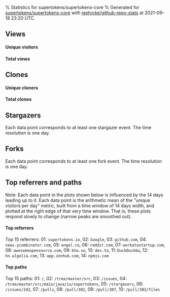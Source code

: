 % Statistics for supertokens/supertokens-core
% Generated for [supertokens/supertokens-core](https://github.com/supertokens/supertokens-core) with [jgehrcke/github-repo-stats](https://github.com/jgehrcke/github-repo-stats) at 2021-09-18 23:20 UTC.


## Views

#### Unique visitors
<div id="chart_views_unique" class="full-width-chart"></div>

#### Total views
<div id="chart_views_total" class="full-width-chart"></div>

<div class="pagebreak-for-print"> </div>


## Clones

#### Unique cloners
<div id="chart_clones_unique" class="full-width-chart"></div>

#### Total clones
<div id="chart_clones_total" class="full-width-chart"></div>



<div class="pagebreak-for-print"> </div>



## Stargazers

Each data point corresponds to at least one stargazer event.
The time resolution is one day.

<div id="chart_stargazers" class="full-width-chart"></div>




## Forks

Each data point corresponds to at least one fork event.
The time resolution is one day.

<div id="chart_forks" class="full-width-chart"></div>




<div class="pagebreak-for-print"> </div>



## Top referrers and paths


Note: Each data point in the plots shown below is influenced by the 14 days
leading up to it. Each data point is the arithmetic mean of the "unique
visitors per day" metric, built from a time window of 14 days width, and
plotted at the right edge of that very time window. That is, these plots
respond slowly to change (narrow peaks are smoothed out).




#### Top referrers


<div id="chart_referrers_top_n_alltime" class="full-width-chart"></div>

Top 15 referrers: 01: `supertokens.io`, 02: `Google`, 03: `github.com`, 04: `news.ycombinator.com`, 05: `angel.co`, 06: `reddit.com`, 07: `workatastartup.com`, 08: `awesomeopensource.com`, 09: `btw.so`, 10: `dev.to`, 11: `DuckDuckGo`, 12: `hn.algolia.com`, 13: `app.zenhub.com`, 14: `npmjs.com`





#### Top paths


<div id="chart_paths_top_n_alltime" class="full-width-chart"></div>

Top 15 paths: 01: `/`, 02: `/tree/master/src`, 03: `/issues`, 04: `/tree/master/src/main/java/io/supertokens`, 05: `/stargazers`, 06: `/issues/242`, 07: `/pulls`, 08: `/pull/302`, 09: `/pull/307`, 10: `/pull/302/files`


<script type="text/javascript">
    vegaEmbed('#chart_views_unique', {"$schema": "https://vega.github.io/schema/vega-lite/v4.8.1.json", "config": {"arc": {"fill": "#1b1e23"}, "area": {"fill": "#1b1e23"}, "axisBottom": {"domainColor": "#a9b4c4", "gridColor": "#a9b4c4", "labelColor": "#1b1e23", "labelFont": "relative-mono-11-pitch-pro, Menlo, monospace", "tickColor": "#a9b4c4", "titleColor": "#1b1e23", "titleFont": "relative-mono-11-pitch-pro, Menlo, monospace"}, "axisLeft": {"domainColor": "#a9b4c4", "gridColor": "#a9b4c4", "labelColor": "#1b1e23", "labelFont": "relative-mono-11-pitch-pro, Menlo, monospace", "tickColor": "#a9b4c4", "titleColor": "#1b1e23", "titleFont": "relative-mono-11-pitch-pro, Menlo, monospace"}, "axisX": {"grid": false}, "axisY": {"grid": false, "labelBound": true}, "background": "#FFFFFF", "group": {"fill": "#FFFFFF"}, "header": {"fontWeight": 400, "labelFont": "relative-mono-11-pitch-pro, Menlo, monospace", "titleFont": "relative-mono-11-pitch-pro, Menlo, monospace"}, "legend": {"labelFont": "relative-mono-11-pitch-pro, Menlo, monospace", "symbolSize": 200, "symbolType": "circle", "titleFont": "relative-mono-11-pitch-pro, Menlo, monospace"}, "line": {"color": "#1b1e23", "stroke": "#1b1e23"}, "path": {"stroke": "#1b1e23"}, "point": {"color": "#1b1e23", "cursor": "pointer", "filled": true, "size": 100}, "range": {"category": ["#85a2f7", "#ea9755", "#7eb36a", "#f07071", "#bc85d9", "#e587b6", "#a9b4c4", "#d4c05e", "#64b9c4"]}, "style": {"bar": {"fill": "#1b1e23"}, "text": {"font": "relative-mono-11-pitch-pro, Menlo, monospace", "fontWeight": 400}}, "symbol": {"shape": "circle"}, "title": {"anchor": "start", "font": "relative-mono-11-pitch-pro, Menlo, monospace", "fontWeight": 400}, "trail": {"color": "#1b1e23", "stroke": "#1b1e23"}, "view": {"stroke": null}}, "data": {"name": "data-06f0c2110037f96bb319d6251ad35337"}, "datasets": {"data-06f0c2110037f96bb319d6251ad35337": [{"time": "2021-09-02T00:00:00+00:00", "views_total": 34, "views_unique": 17}, {"time": "2021-09-03T00:00:00+00:00", "views_total": 72, "views_unique": 25}, {"time": "2021-09-04T00:00:00+00:00", "views_total": 56, "views_unique": 20}, {"time": "2021-09-05T00:00:00+00:00", "views_total": 32, "views_unique": 16}, {"time": "2021-09-06T00:00:00+00:00", "views_total": 83, "views_unique": 30}, {"time": "2021-09-07T00:00:00+00:00", "views_total": 96, "views_unique": 34}, {"time": "2021-09-08T00:00:00+00:00", "views_total": 119, "views_unique": 27}, {"time": "2021-09-09T00:00:00+00:00", "views_total": 98, "views_unique": 21}, {"time": "2021-09-10T00:00:00+00:00", "views_total": 106, "views_unique": 41}, {"time": "2021-09-11T00:00:00+00:00", "views_total": 73, "views_unique": 18}, {"time": "2021-09-12T00:00:00+00:00", "views_total": 45, "views_unique": 15}, {"time": "2021-09-13T00:00:00+00:00", "views_total": 121, "views_unique": 38}, {"time": "2021-09-14T00:00:00+00:00", "views_total": 184, "views_unique": 39}, {"time": "2021-09-15T00:00:00+00:00", "views_total": 160, "views_unique": 43}, {"time": "2021-09-16T00:00:00+00:00", "views_total": 125, "views_unique": 31}, {"time": "2021-09-17T00:00:00+00:00", "views_total": 120, "views_unique": 41}, {"time": "2021-09-18T00:00:00+00:00", "views_total": 24, "views_unique": 13}]}, "encoding": {"x": {"field": "time", "timeUnit": "yearmonthdate", "title": "date", "type": "temporal"}, "y": {"field": "views_unique", "scale": {"domain": [0, 47.300000000000004], "zero": true}, "title": "unique views per day", "type": "quantitative"}}, "height": 200, "mark": {"point": true, "type": "line"}, "padding": 10, "width": "container"}, {"actions": false, "renderer": "svg"}).catch(console.error);
vegaEmbed('#chart_views_total', {"$schema": "https://vega.github.io/schema/vega-lite/v4.8.1.json", "config": {"arc": {"fill": "#1b1e23"}, "area": {"fill": "#1b1e23"}, "axisBottom": {"domainColor": "#a9b4c4", "gridColor": "#a9b4c4", "labelColor": "#1b1e23", "labelFont": "relative-mono-11-pitch-pro, Menlo, monospace", "tickColor": "#a9b4c4", "titleColor": "#1b1e23", "titleFont": "relative-mono-11-pitch-pro, Menlo, monospace"}, "axisLeft": {"domainColor": "#a9b4c4", "gridColor": "#a9b4c4", "labelColor": "#1b1e23", "labelFont": "relative-mono-11-pitch-pro, Menlo, monospace", "tickColor": "#a9b4c4", "titleColor": "#1b1e23", "titleFont": "relative-mono-11-pitch-pro, Menlo, monospace"}, "axisX": {"grid": false}, "axisY": {"grid": false, "labelBound": true}, "background": "#FFFFFF", "group": {"fill": "#FFFFFF"}, "header": {"fontWeight": 400, "labelFont": "relative-mono-11-pitch-pro, Menlo, monospace", "titleFont": "relative-mono-11-pitch-pro, Menlo, monospace"}, "legend": {"labelFont": "relative-mono-11-pitch-pro, Menlo, monospace", "symbolSize": 200, "symbolType": "circle", "titleFont": "relative-mono-11-pitch-pro, Menlo, monospace"}, "line": {"color": "#1b1e23", "stroke": "#1b1e23"}, "path": {"stroke": "#1b1e23"}, "point": {"color": "#1b1e23", "cursor": "pointer", "filled": true, "size": 100}, "range": {"category": ["#85a2f7", "#ea9755", "#7eb36a", "#f07071", "#bc85d9", "#e587b6", "#a9b4c4", "#d4c05e", "#64b9c4"]}, "style": {"bar": {"fill": "#1b1e23"}, "text": {"font": "relative-mono-11-pitch-pro, Menlo, monospace", "fontWeight": 400}}, "symbol": {"shape": "circle"}, "title": {"anchor": "start", "font": "relative-mono-11-pitch-pro, Menlo, monospace", "fontWeight": 400}, "trail": {"color": "#1b1e23", "stroke": "#1b1e23"}, "view": {"stroke": null}}, "data": {"name": "data-06f0c2110037f96bb319d6251ad35337"}, "datasets": {"data-06f0c2110037f96bb319d6251ad35337": [{"time": "2021-09-02T00:00:00+00:00", "views_total": 34, "views_unique": 17}, {"time": "2021-09-03T00:00:00+00:00", "views_total": 72, "views_unique": 25}, {"time": "2021-09-04T00:00:00+00:00", "views_total": 56, "views_unique": 20}, {"time": "2021-09-05T00:00:00+00:00", "views_total": 32, "views_unique": 16}, {"time": "2021-09-06T00:00:00+00:00", "views_total": 83, "views_unique": 30}, {"time": "2021-09-07T00:00:00+00:00", "views_total": 96, "views_unique": 34}, {"time": "2021-09-08T00:00:00+00:00", "views_total": 119, "views_unique": 27}, {"time": "2021-09-09T00:00:00+00:00", "views_total": 98, "views_unique": 21}, {"time": "2021-09-10T00:00:00+00:00", "views_total": 106, "views_unique": 41}, {"time": "2021-09-11T00:00:00+00:00", "views_total": 73, "views_unique": 18}, {"time": "2021-09-12T00:00:00+00:00", "views_total": 45, "views_unique": 15}, {"time": "2021-09-13T00:00:00+00:00", "views_total": 121, "views_unique": 38}, {"time": "2021-09-14T00:00:00+00:00", "views_total": 184, "views_unique": 39}, {"time": "2021-09-15T00:00:00+00:00", "views_total": 160, "views_unique": 43}, {"time": "2021-09-16T00:00:00+00:00", "views_total": 125, "views_unique": 31}, {"time": "2021-09-17T00:00:00+00:00", "views_total": 120, "views_unique": 41}, {"time": "2021-09-18T00:00:00+00:00", "views_total": 24, "views_unique": 13}]}, "encoding": {"x": {"field": "time", "timeUnit": "yearmonthdate", "title": "date", "type": "temporal"}, "y": {"field": "views_total", "scale": {"domain": [0, 202.4], "zero": true}, "title": "total views per day", "type": "quantitative"}}, "height": 200, "mark": {"point": true, "type": "line"}, "padding": 10, "width": "container"}, {"actions": false, "renderer": "svg"}).catch(console.error);
vegaEmbed('#chart_clones_unique', {"$schema": "https://vega.github.io/schema/vega-lite/v4.8.1.json", "config": {"arc": {"fill": "#1b1e23"}, "area": {"fill": "#1b1e23"}, "axisBottom": {"domainColor": "#a9b4c4", "gridColor": "#a9b4c4", "labelColor": "#1b1e23", "labelFont": "relative-mono-11-pitch-pro, Menlo, monospace", "tickColor": "#a9b4c4", "titleColor": "#1b1e23", "titleFont": "relative-mono-11-pitch-pro, Menlo, monospace"}, "axisLeft": {"domainColor": "#a9b4c4", "gridColor": "#a9b4c4", "labelColor": "#1b1e23", "labelFont": "relative-mono-11-pitch-pro, Menlo, monospace", "tickColor": "#a9b4c4", "titleColor": "#1b1e23", "titleFont": "relative-mono-11-pitch-pro, Menlo, monospace"}, "axisX": {"grid": false}, "axisY": {"grid": false, "labelBound": true}, "background": "#FFFFFF", "group": {"fill": "#FFFFFF"}, "header": {"fontWeight": 400, "labelFont": "relative-mono-11-pitch-pro, Menlo, monospace", "titleFont": "relative-mono-11-pitch-pro, Menlo, monospace"}, "legend": {"labelFont": "relative-mono-11-pitch-pro, Menlo, monospace", "symbolSize": 200, "symbolType": "circle", "titleFont": "relative-mono-11-pitch-pro, Menlo, monospace"}, "line": {"color": "#1b1e23", "stroke": "#1b1e23"}, "path": {"stroke": "#1b1e23"}, "point": {"color": "#1b1e23", "cursor": "pointer", "filled": true, "size": 100}, "range": {"category": ["#85a2f7", "#ea9755", "#7eb36a", "#f07071", "#bc85d9", "#e587b6", "#a9b4c4", "#d4c05e", "#64b9c4"]}, "style": {"bar": {"fill": "#1b1e23"}, "text": {"font": "relative-mono-11-pitch-pro, Menlo, monospace", "fontWeight": 400}}, "symbol": {"shape": "circle"}, "title": {"anchor": "start", "font": "relative-mono-11-pitch-pro, Menlo, monospace", "fontWeight": 400}, "trail": {"color": "#1b1e23", "stroke": "#1b1e23"}, "view": {"stroke": null}}, "data": {"name": "data-4791addace11703ab4546d80462aed79"}, "datasets": {"data-4791addace11703ab4546d80462aed79": [{"clones_total": 0, "clones_unique": 0, "time": "2021-09-02T00:00:00+00:00"}, {"clones_total": 2, "clones_unique": 2, "time": "2021-09-03T00:00:00+00:00"}, {"clones_total": 2, "clones_unique": 2, "time": "2021-09-04T00:00:00+00:00"}, {"clones_total": 1, "clones_unique": 1, "time": "2021-09-05T00:00:00+00:00"}, {"clones_total": 5, "clones_unique": 5, "time": "2021-09-06T00:00:00+00:00"}, {"clones_total": 8, "clones_unique": 3, "time": "2021-09-07T00:00:00+00:00"}, {"clones_total": 18, "clones_unique": 5, "time": "2021-09-08T00:00:00+00:00"}, {"clones_total": 5, "clones_unique": 4, "time": "2021-09-09T00:00:00+00:00"}, {"clones_total": 10, "clones_unique": 8, "time": "2021-09-10T00:00:00+00:00"}, {"clones_total": 18, "clones_unique": 7, "time": "2021-09-11T00:00:00+00:00"}, {"clones_total": 4, "clones_unique": 4, "time": "2021-09-12T00:00:00+00:00"}, {"clones_total": 9, "clones_unique": 4, "time": "2021-09-13T00:00:00+00:00"}, {"clones_total": 7, "clones_unique": 5, "time": "2021-09-14T00:00:00+00:00"}, {"clones_total": 7, "clones_unique": 3, "time": "2021-09-15T00:00:00+00:00"}, {"clones_total": 15, "clones_unique": 6, "time": "2021-09-16T00:00:00+00:00"}, {"clones_total": 19, "clones_unique": 3, "time": "2021-09-17T00:00:00+00:00"}, {"clones_total": 0, "clones_unique": 0, "time": "2021-09-18T00:00:00+00:00"}]}, "encoding": {"x": {"field": "time", "timeUnit": "yearmonthdate", "title": "date", "type": "temporal"}, "y": {"field": "clones_unique", "scale": {"domain": [0, 8.8], "zero": true}, "title": "unique clones per day", "type": "quantitative"}}, "height": 200, "mark": {"point": true, "type": "line"}, "padding": 10, "width": "container"}, {"actions": false, "renderer": "svg"}).catch(console.error);
vegaEmbed('#chart_clones_total', {"$schema": "https://vega.github.io/schema/vega-lite/v4.8.1.json", "config": {"arc": {"fill": "#1b1e23"}, "area": {"fill": "#1b1e23"}, "axisBottom": {"domainColor": "#a9b4c4", "gridColor": "#a9b4c4", "labelColor": "#1b1e23", "labelFont": "relative-mono-11-pitch-pro, Menlo, monospace", "tickColor": "#a9b4c4", "titleColor": "#1b1e23", "titleFont": "relative-mono-11-pitch-pro, Menlo, monospace"}, "axisLeft": {"domainColor": "#a9b4c4", "gridColor": "#a9b4c4", "labelColor": "#1b1e23", "labelFont": "relative-mono-11-pitch-pro, Menlo, monospace", "tickColor": "#a9b4c4", "titleColor": "#1b1e23", "titleFont": "relative-mono-11-pitch-pro, Menlo, monospace"}, "axisX": {"grid": false}, "axisY": {"grid": false, "labelBound": true}, "background": "#FFFFFF", "group": {"fill": "#FFFFFF"}, "header": {"fontWeight": 400, "labelFont": "relative-mono-11-pitch-pro, Menlo, monospace", "titleFont": "relative-mono-11-pitch-pro, Menlo, monospace"}, "legend": {"labelFont": "relative-mono-11-pitch-pro, Menlo, monospace", "symbolSize": 200, "symbolType": "circle", "titleFont": "relative-mono-11-pitch-pro, Menlo, monospace"}, "line": {"color": "#1b1e23", "stroke": "#1b1e23"}, "path": {"stroke": "#1b1e23"}, "point": {"color": "#1b1e23", "cursor": "pointer", "filled": true, "size": 100}, "range": {"category": ["#85a2f7", "#ea9755", "#7eb36a", "#f07071", "#bc85d9", "#e587b6", "#a9b4c4", "#d4c05e", "#64b9c4"]}, "style": {"bar": {"fill": "#1b1e23"}, "text": {"font": "relative-mono-11-pitch-pro, Menlo, monospace", "fontWeight": 400}}, "symbol": {"shape": "circle"}, "title": {"anchor": "start", "font": "relative-mono-11-pitch-pro, Menlo, monospace", "fontWeight": 400}, "trail": {"color": "#1b1e23", "stroke": "#1b1e23"}, "view": {"stroke": null}}, "data": {"name": "data-4791addace11703ab4546d80462aed79"}, "datasets": {"data-4791addace11703ab4546d80462aed79": [{"clones_total": 0, "clones_unique": 0, "time": "2021-09-02T00:00:00+00:00"}, {"clones_total": 2, "clones_unique": 2, "time": "2021-09-03T00:00:00+00:00"}, {"clones_total": 2, "clones_unique": 2, "time": "2021-09-04T00:00:00+00:00"}, {"clones_total": 1, "clones_unique": 1, "time": "2021-09-05T00:00:00+00:00"}, {"clones_total": 5, "clones_unique": 5, "time": "2021-09-06T00:00:00+00:00"}, {"clones_total": 8, "clones_unique": 3, "time": "2021-09-07T00:00:00+00:00"}, {"clones_total": 18, "clones_unique": 5, "time": "2021-09-08T00:00:00+00:00"}, {"clones_total": 5, "clones_unique": 4, "time": "2021-09-09T00:00:00+00:00"}, {"clones_total": 10, "clones_unique": 8, "time": "2021-09-10T00:00:00+00:00"}, {"clones_total": 18, "clones_unique": 7, "time": "2021-09-11T00:00:00+00:00"}, {"clones_total": 4, "clones_unique": 4, "time": "2021-09-12T00:00:00+00:00"}, {"clones_total": 9, "clones_unique": 4, "time": "2021-09-13T00:00:00+00:00"}, {"clones_total": 7, "clones_unique": 5, "time": "2021-09-14T00:00:00+00:00"}, {"clones_total": 7, "clones_unique": 3, "time": "2021-09-15T00:00:00+00:00"}, {"clones_total": 15, "clones_unique": 6, "time": "2021-09-16T00:00:00+00:00"}, {"clones_total": 19, "clones_unique": 3, "time": "2021-09-17T00:00:00+00:00"}, {"clones_total": 0, "clones_unique": 0, "time": "2021-09-18T00:00:00+00:00"}]}, "encoding": {"x": {"field": "time", "timeUnit": "yearmonthdate", "title": "date", "type": "temporal"}, "y": {"field": "clones_total", "scale": {"domain": [0, 20.900000000000002], "zero": true}, "title": "total clones per day", "type": "quantitative"}}, "height": 200, "mark": {"point": true, "type": "line"}, "padding": 10, "width": "container"}, {"actions": false, "renderer": "svg"}).catch(console.error);
vegaEmbed('#chart_stargazers', {"$schema": "https://vega.github.io/schema/vega-lite/v4.8.1.json", "config": {"arc": {"fill": "#1b1e23"}, "area": {"fill": "#1b1e23"}, "axisBottom": {"domainColor": "#a9b4c4", "gridColor": "#a9b4c4", "labelColor": "#1b1e23", "labelFont": "relative-mono-11-pitch-pro, Menlo, monospace", "tickColor": "#a9b4c4", "titleColor": "#1b1e23", "titleFont": "relative-mono-11-pitch-pro, Menlo, monospace"}, "axisLeft": {"domainColor": "#a9b4c4", "gridColor": "#a9b4c4", "labelColor": "#1b1e23", "labelFont": "relative-mono-11-pitch-pro, Menlo, monospace", "tickColor": "#a9b4c4", "titleColor": "#1b1e23", "titleFont": "relative-mono-11-pitch-pro, Menlo, monospace"}, "axisX": {"grid": false}, "axisY": {"grid": false}, "background": "#FFFFFF", "group": {"fill": "#FFFFFF"}, "header": {"fontWeight": 400, "labelFont": "relative-mono-11-pitch-pro, Menlo, monospace", "titleFont": "relative-mono-11-pitch-pro, Menlo, monospace"}, "legend": {"labelFont": "relative-mono-11-pitch-pro, Menlo, monospace", "symbolSize": 200, "symbolType": "circle", "titleFont": "relative-mono-11-pitch-pro, Menlo, monospace"}, "line": {"color": "#1b1e23", "stroke": "#1b1e23"}, "path": {"stroke": "#1b1e23"}, "point": {"color": "#1b1e23", "cursor": "pointer", "filled": true, "size": 100}, "range": {"category": ["#85a2f7", "#ea9755", "#7eb36a", "#f07071", "#bc85d9", "#e587b6", "#a9b4c4", "#d4c05e", "#64b9c4"]}, "style": {"bar": {"fill": "#1b1e23"}, "text": {"font": "relative-mono-11-pitch-pro, Menlo, monospace", "fontWeight": 400}}, "symbol": {"shape": "circle"}, "title": {"anchor": "start", "font": "relative-mono-11-pitch-pro, Menlo, monospace", "fontWeight": 400}, "trail": {"color": "#1b1e23", "stroke": "#1b1e23"}, "view": {"stroke": null}}, "data": {"name": "data-3b141ae238be7d0fd67c9dba0c5ac725"}, "datasets": {"data-3b141ae238be7d0fd67c9dba0c5ac725": [{"stars_cumulative": 1.0, "time": "2020-01-30T00:00:00+00:00"}, {"stars_cumulative": 2.0, "time": "2020-02-28T19:00:00+00:00"}, {"stars_cumulative": 9.0, "time": "2020-03-05T18:00:00+00:00"}, {"stars_cumulative": 11.0, "time": "2020-03-11T17:00:00+00:00"}, {"stars_cumulative": 18.0, "time": "2020-03-23T15:00:00+00:00"}, {"stars_cumulative": 19.0, "time": "2020-03-29T14:00:00+00:00"}, {"stars_cumulative": 25.0, "time": "2020-04-04T13:00:00+00:00"}, {"stars_cumulative": 26.0, "time": "2020-04-10T12:00:00+00:00"}, {"stars_cumulative": 28.0, "time": "2020-04-16T11:00:00+00:00"}, {"stars_cumulative": 30.0, "time": "2020-04-22T10:00:00+00:00"}, {"stars_cumulative": 31.0, "time": "2020-04-28T09:00:00+00:00"}, {"stars_cumulative": 34.0, "time": "2020-05-04T08:00:00+00:00"}, {"stars_cumulative": 36.0, "time": "2020-05-10T07:00:00+00:00"}, {"stars_cumulative": 40.0, "time": "2020-05-16T06:00:00+00:00"}, {"stars_cumulative": 41.0, "time": "2020-05-28T04:00:00+00:00"}, {"stars_cumulative": 42.0, "time": "2020-06-03T03:00:00+00:00"}, {"stars_cumulative": 43.0, "time": "2020-06-09T02:00:00+00:00"}, {"stars_cumulative": 44.0, "time": "2020-06-21T00:00:00+00:00"}, {"stars_cumulative": 47.0, "time": "2020-06-26T23:00:00+00:00"}, {"stars_cumulative": 49.0, "time": "2020-07-02T22:00:00+00:00"}, {"stars_cumulative": 51.0, "time": "2020-07-14T20:00:00+00:00"}, {"stars_cumulative": 56.0, "time": "2020-07-26T18:00:00+00:00"}, {"stars_cumulative": 58.0, "time": "2020-08-01T17:00:00+00:00"}, {"stars_cumulative": 63.0, "time": "2020-08-25T13:00:00+00:00"}, {"stars_cumulative": 68.0, "time": "2020-08-31T12:00:00+00:00"}, {"stars_cumulative": 77.0, "time": "2020-09-06T11:00:00+00:00"}, {"stars_cumulative": 85.0, "time": "2020-09-12T10:00:00+00:00"}, {"stars_cumulative": 101.0, "time": "2020-09-18T09:00:00+00:00"}, {"stars_cumulative": 112.0, "time": "2020-09-24T08:00:00+00:00"}, {"stars_cumulative": 119.0, "time": "2020-09-30T07:00:00+00:00"}, {"stars_cumulative": 130.0, "time": "2020-10-06T06:00:00+00:00"}, {"stars_cumulative": 132.0, "time": "2020-10-12T05:00:00+00:00"}, {"stars_cumulative": 138.0, "time": "2020-10-18T04:00:00+00:00"}, {"stars_cumulative": 145.0, "time": "2020-10-24T03:00:00+00:00"}, {"stars_cumulative": 153.0, "time": "2020-10-30T02:00:00+00:00"}, {"stars_cumulative": 157.0, "time": "2020-11-05T01:00:00+00:00"}, {"stars_cumulative": 159.0, "time": "2020-11-11T00:00:00+00:00"}, {"stars_cumulative": 161.0, "time": "2020-11-16T23:00:00+00:00"}, {"stars_cumulative": 164.0, "time": "2020-11-22T22:00:00+00:00"}, {"stars_cumulative": 233.0, "time": "2020-11-28T21:00:00+00:00"}, {"stars_cumulative": 245.0, "time": "2020-12-04T20:00:00+00:00"}, {"stars_cumulative": 281.0, "time": "2020-12-10T19:00:00+00:00"}, {"stars_cumulative": 1564.0, "time": "2020-12-16T18:00:00+00:00"}, {"stars_cumulative": 1692.0, "time": "2020-12-22T17:00:00+00:00"}, {"stars_cumulative": 1720.0, "time": "2020-12-28T16:00:00+00:00"}, {"stars_cumulative": 1748.0, "time": "2021-01-03T15:00:00+00:00"}, {"stars_cumulative": 1768.0, "time": "2021-01-09T14:00:00+00:00"}, {"stars_cumulative": 1795.0, "time": "2021-01-15T13:00:00+00:00"}, {"stars_cumulative": 1808.0, "time": "2021-01-21T12:00:00+00:00"}, {"stars_cumulative": 1826.0, "time": "2021-01-27T11:00:00+00:00"}, {"stars_cumulative": 1839.0, "time": "2021-02-02T10:00:00+00:00"}, {"stars_cumulative": 1859.0, "time": "2021-02-08T09:00:00+00:00"}, {"stars_cumulative": 1875.0, "time": "2021-02-14T08:00:00+00:00"}, {"stars_cumulative": 1893.0, "time": "2021-02-20T07:00:00+00:00"}, {"stars_cumulative": 1905.0, "time": "2021-02-26T06:00:00+00:00"}, {"stars_cumulative": 1981.0, "time": "2021-03-04T05:00:00+00:00"}, {"stars_cumulative": 1996.0, "time": "2021-03-10T04:00:00+00:00"}, {"stars_cumulative": 2008.0, "time": "2021-03-16T03:00:00+00:00"}, {"stars_cumulative": 2024.0, "time": "2021-03-22T02:00:00+00:00"}, {"stars_cumulative": 2037.0, "time": "2021-03-28T01:00:00+00:00"}, {"stars_cumulative": 2052.0, "time": "2021-04-03T00:00:00+00:00"}, {"stars_cumulative": 2073.0, "time": "2021-04-08T23:00:00+00:00"}, {"stars_cumulative": 2098.0, "time": "2021-04-14T22:00:00+00:00"}, {"stars_cumulative": 2136.0, "time": "2021-04-20T21:00:00+00:00"}, {"stars_cumulative": 2167.0, "time": "2021-04-26T20:00:00+00:00"}, {"stars_cumulative": 2190.0, "time": "2021-05-02T19:00:00+00:00"}, {"stars_cumulative": 2204.0, "time": "2021-05-08T18:00:00+00:00"}, {"stars_cumulative": 2220.0, "time": "2021-05-14T17:00:00+00:00"}, {"stars_cumulative": 2266.0, "time": "2021-05-20T16:00:00+00:00"}, {"stars_cumulative": 2290.0, "time": "2021-05-26T15:00:00+00:00"}, {"stars_cumulative": 2303.0, "time": "2021-06-01T14:00:00+00:00"}, {"stars_cumulative": 2317.0, "time": "2021-06-07T13:00:00+00:00"}, {"stars_cumulative": 2339.0, "time": "2021-06-13T12:00:00+00:00"}, {"stars_cumulative": 2354.0, "time": "2021-06-19T11:00:00+00:00"}, {"stars_cumulative": 2365.0, "time": "2021-06-25T10:00:00+00:00"}, {"stars_cumulative": 2375.0, "time": "2021-07-01T09:00:00+00:00"}, {"stars_cumulative": 2387.0, "time": "2021-07-07T08:00:00+00:00"}, {"stars_cumulative": 2442.0, "time": "2021-07-13T07:00:00+00:00"}, {"stars_cumulative": 2502.0, "time": "2021-07-19T06:00:00+00:00"}, {"stars_cumulative": 2518.0, "time": "2021-07-25T05:00:00+00:00"}, {"stars_cumulative": 2543.0, "time": "2021-07-31T04:00:00+00:00"}, {"stars_cumulative": 2570.0, "time": "2021-08-06T03:00:00+00:00"}, {"stars_cumulative": 2587.0, "time": "2021-08-12T02:00:00+00:00"}, {"stars_cumulative": 2605.0, "time": "2021-08-18T01:00:00+00:00"}, {"stars_cumulative": 2619.0, "time": "2021-08-24T00:00:00+00:00"}, {"stars_cumulative": 2630.0, "time": "2021-08-29T23:00:00+00:00"}, {"stars_cumulative": 2636.0, "time": "2021-09-04T22:00:00+00:00"}, {"stars_cumulative": 2654.0, "time": "2021-09-10T21:00:00+00:00"}, {"stars_cumulative": 2659.0, "time": "2021-09-16T20:00:00+00:00"}]}, "encoding": {"x": {"field": "time", "scale": {"domain": ["2020-01-30", "2021-09-16"]}, "timeUnit": "yearmonthdate", "title": "date", "type": "temporal"}, "y": {"field": "stars_cumulative", "scale": {"domain": [0, 2924.9], "zero": true}, "title": "stargazer count (cumulative)", "type": "quantitative"}}, "height": 300, "mark": {"point": true, "type": "line"}, "padding": 10, "width": "container"}, {"actions": false, "renderer": "svg"}).catch(console.error);
vegaEmbed('#chart_forks', {"$schema": "https://vega.github.io/schema/vega-lite/v4.8.1.json", "config": {"arc": {"fill": "#1b1e23"}, "area": {"fill": "#1b1e23"}, "axisBottom": {"domainColor": "#a9b4c4", "gridColor": "#a9b4c4", "labelColor": "#1b1e23", "labelFont": "relative-mono-11-pitch-pro, Menlo, monospace", "tickColor": "#a9b4c4", "titleColor": "#1b1e23", "titleFont": "relative-mono-11-pitch-pro, Menlo, monospace"}, "axisLeft": {"domainColor": "#a9b4c4", "gridColor": "#a9b4c4", "labelColor": "#1b1e23", "labelFont": "relative-mono-11-pitch-pro, Menlo, monospace", "tickColor": "#a9b4c4", "titleColor": "#1b1e23", "titleFont": "relative-mono-11-pitch-pro, Menlo, monospace"}, "axisX": {"grid": false}, "axisY": {"grid": false}, "background": "#FFFFFF", "group": {"fill": "#FFFFFF"}, "header": {"fontWeight": 400, "labelFont": "relative-mono-11-pitch-pro, Menlo, monospace", "titleFont": "relative-mono-11-pitch-pro, Menlo, monospace"}, "legend": {"labelFont": "relative-mono-11-pitch-pro, Menlo, monospace", "symbolSize": 200, "symbolType": "circle", "titleFont": "relative-mono-11-pitch-pro, Menlo, monospace"}, "line": {"color": "#1b1e23", "stroke": "#1b1e23"}, "path": {"stroke": "#1b1e23"}, "point": {"color": "#1b1e23", "cursor": "pointer", "filled": true, "size": 100}, "range": {"category": ["#85a2f7", "#ea9755", "#7eb36a", "#f07071", "#bc85d9", "#e587b6", "#a9b4c4", "#d4c05e", "#64b9c4"]}, "style": {"bar": {"fill": "#1b1e23"}, "text": {"font": "relative-mono-11-pitch-pro, Menlo, monospace", "fontWeight": 400}}, "symbol": {"shape": "circle"}, "title": {"anchor": "start", "font": "relative-mono-11-pitch-pro, Menlo, monospace", "fontWeight": 400}, "trail": {"color": "#1b1e23", "stroke": "#1b1e23"}, "view": {"stroke": null}}, "data": {"name": "data-458b9590151ba58329f0ec17205adc63"}, "datasets": {"data-458b9590151ba58329f0ec17205adc63": [{"forks_cumulative": 1.0, "time": "2020-08-04T00:00:00+00:00"}, {"forks_cumulative": 2.0, "time": "2020-08-24T05:00:00+00:00"}, {"forks_cumulative": 4.0, "time": "2020-08-28T06:00:00+00:00"}, {"forks_cumulative": 5.0, "time": "2020-09-09T09:00:00+00:00"}, {"forks_cumulative": 6.0, "time": "2020-09-21T12:00:00+00:00"}, {"forks_cumulative": 7.0, "time": "2020-09-25T13:00:00+00:00"}, {"forks_cumulative": 9.0, "time": "2020-09-29T14:00:00+00:00"}, {"forks_cumulative": 10.0, "time": "2020-10-03T15:00:00+00:00"}, {"forks_cumulative": 11.0, "time": "2020-10-07T16:00:00+00:00"}, {"forks_cumulative": 12.0, "time": "2020-11-29T05:00:00+00:00"}, {"forks_cumulative": 24.0, "time": "2020-12-15T09:00:00+00:00"}, {"forks_cumulative": 37.0, "time": "2020-12-19T10:00:00+00:00"}, {"forks_cumulative": 44.0, "time": "2020-12-23T11:00:00+00:00"}, {"forks_cumulative": 45.0, "time": "2020-12-27T12:00:00+00:00"}, {"forks_cumulative": 50.0, "time": "2021-01-04T14:00:00+00:00"}, {"forks_cumulative": 51.0, "time": "2021-02-05T22:00:00+00:00"}, {"forks_cumulative": 52.0, "time": "2021-02-18T01:00:00+00:00"}, {"forks_cumulative": 53.0, "time": "2021-02-22T02:00:00+00:00"}, {"forks_cumulative": 54.0, "time": "2021-02-26T03:00:00+00:00"}, {"forks_cumulative": 56.0, "time": "2021-03-02T04:00:00+00:00"}, {"forks_cumulative": 57.0, "time": "2021-03-22T09:00:00+00:00"}, {"forks_cumulative": 58.0, "time": "2021-04-11T14:00:00+00:00"}, {"forks_cumulative": 59.0, "time": "2021-04-15T15:00:00+00:00"}, {"forks_cumulative": 61.0, "time": "2021-04-19T16:00:00+00:00"}, {"forks_cumulative": 65.0, "time": "2021-04-23T17:00:00+00:00"}, {"forks_cumulative": 66.0, "time": "2021-04-27T18:00:00+00:00"}, {"forks_cumulative": 68.0, "time": "2021-05-01T19:00:00+00:00"}, {"forks_cumulative": 69.0, "time": "2021-05-05T20:00:00+00:00"}, {"forks_cumulative": 70.0, "time": "2021-05-09T21:00:00+00:00"}, {"forks_cumulative": 71.0, "time": "2021-05-26T01:00:00+00:00"}, {"forks_cumulative": 72.0, "time": "2021-06-03T03:00:00+00:00"}, {"forks_cumulative": 73.0, "time": "2021-06-07T04:00:00+00:00"}, {"forks_cumulative": 74.0, "time": "2021-06-11T05:00:00+00:00"}, {"forks_cumulative": 75.0, "time": "2021-06-15T06:00:00+00:00"}, {"forks_cumulative": 76.0, "time": "2021-06-27T09:00:00+00:00"}, {"forks_cumulative": 77.0, "time": "2021-07-09T12:00:00+00:00"}, {"forks_cumulative": 78.0, "time": "2021-07-13T13:00:00+00:00"}, {"forks_cumulative": 79.0, "time": "2021-07-17T14:00:00+00:00"}, {"forks_cumulative": 80.0, "time": "2021-07-21T15:00:00+00:00"}, {"forks_cumulative": 82.0, "time": "2021-08-02T18:00:00+00:00"}, {"forks_cumulative": 83.0, "time": "2021-08-06T19:00:00+00:00"}, {"forks_cumulative": 86.0, "time": "2021-08-10T20:00:00+00:00"}, {"forks_cumulative": 87.0, "time": "2021-08-18T22:00:00+00:00"}, {"forks_cumulative": 88.0, "time": "2021-08-22T23:00:00+00:00"}, {"forks_cumulative": 89.0, "time": "2021-09-04T02:00:00+00:00"}, {"forks_cumulative": 90.0, "time": "2021-09-12T04:00:00+00:00"}, {"forks_cumulative": 91.0, "time": "2021-09-16T05:00:00+00:00"}]}, "encoding": {"x": {"field": "time", "scale": {"domain": ["2020-01-30", "2021-09-16"]}, "timeUnit": "yearmonthdate", "title": "date", "type": "temporal"}, "y": {"field": "forks_cumulative", "scale": {"domain": [0, 100.10000000000001], "zero": true}, "title": "fork count (cumulative)", "type": "quantitative"}}, "height": 300, "mark": {"point": true, "type": "line"}, "padding": 10, "width": "container"}, {"actions": false, "renderer": "svg"}).catch(console.error);
vegaEmbed('#chart_referrers_top_n_alltime', {"$schema": "https://vega.github.io/schema/vega-lite/v4.8.1.json", "config": {"arc": {"fill": "#1b1e23"}, "area": {"fill": "#1b1e23"}, "axisBottom": {"domainColor": "#a9b4c4", "gridColor": "#a9b4c4", "labelColor": "#1b1e23", "labelFont": "relative-mono-11-pitch-pro, Menlo, monospace", "tickColor": "#a9b4c4", "titleColor": "#1b1e23", "titleFont": "relative-mono-11-pitch-pro, Menlo, monospace"}, "axisLeft": {"domainColor": "#a9b4c4", "gridColor": "#a9b4c4", "labelColor": "#1b1e23", "labelFont": "relative-mono-11-pitch-pro, Menlo, monospace", "tickColor": "#a9b4c4", "titleColor": "#1b1e23", "titleFont": "relative-mono-11-pitch-pro, Menlo, monospace"}, "axisX": {"grid": false}, "axisY": {"grid": false}, "background": "#FFFFFF", "group": {"fill": "#FFFFFF"}, "header": {"fontWeight": 400, "labelFont": "relative-mono-11-pitch-pro, Menlo, monospace", "titleFont": "relative-mono-11-pitch-pro, Menlo, monospace"}, "legend": {"labelFont": "relative-mono-11-pitch-pro, Menlo, monospace", "symbolSize": 200, "symbolType": "circle", "titleFont": "relative-mono-11-pitch-pro, Menlo, monospace"}, "line": {"color": "#1b1e23", "stroke": "#1b1e23"}, "path": {"stroke": "#1b1e23"}, "point": {"color": "#1b1e23", "cursor": "pointer", "filled": true, "size": 50}, "range": {"category": ["#85a2f7", "#ea9755", "#7eb36a", "#f07071", "#bc85d9", "#e587b6", "#a9b4c4", "#d4c05e", "#64b9c4"]}, "style": {"bar": {"fill": "#1b1e23"}, "text": {"font": "relative-mono-11-pitch-pro, Menlo, monospace", "fontWeight": 400}}, "symbol": {"shape": "circle"}, "title": {"anchor": "start", "font": "relative-mono-11-pitch-pro, Menlo, monospace", "fontWeight": 400}, "trail": {"color": "#1b1e23", "stroke": "#1b1e23"}, "view": {"stroke": null}}, "data": {"name": "data-2910a3b0b36451b778dfef315596997c"}, "datasets": {"data-2910a3b0b36451b778dfef315596997c": [{"referrer": "supertokens.io", "time": "2021-09-16T00:00:00+00:00", "views_unique": 100.0, "views_unique_norm": 7.142857142857143}, {"referrer": "supertokens.io", "time": "2021-09-17T00:00:00+00:00", "views_unique": 98.0, "views_unique_norm": 7.0}, {"referrer": "supertokens.io", "time": "2021-09-18T00:00:00+00:00", "views_unique": 105.0, "views_unique_norm": 7.5}, {"referrer": "Google", "time": "2021-09-16T00:00:00+00:00", "views_unique": 78.0, "views_unique_norm": 5.571428571428571}, {"referrer": "Google", "time": "2021-09-17T00:00:00+00:00", "views_unique": 79.0, "views_unique_norm": 5.642857142857143}, {"referrer": "Google", "time": "2021-09-18T00:00:00+00:00", "views_unique": 85.0, "views_unique_norm": 6.071428571428571}, {"referrer": "github.com", "time": "2021-09-16T00:00:00+00:00", "views_unique": 62.0, "views_unique_norm": 4.428571428571429}, {"referrer": "github.com", "time": "2021-09-17T00:00:00+00:00", "views_unique": 67.0, "views_unique_norm": 4.785714285714286}, {"referrer": "github.com", "time": "2021-09-18T00:00:00+00:00", "views_unique": 66.0, "views_unique_norm": 4.714285714285714}, {"referrer": "news.ycombinator.com", "time": "2021-09-16T00:00:00+00:00", "views_unique": 10.0, "views_unique_norm": 0.7142857142857143}, {"referrer": "news.ycombinator.com", "time": "2021-09-17T00:00:00+00:00", "views_unique": 9.0, "views_unique_norm": 0.6428571428571429}, {"referrer": "news.ycombinator.com", "time": "2021-09-18T00:00:00+00:00", "views_unique": 9.0, "views_unique_norm": 0.6428571428571429}, {"referrer": "angel.co", "time": "2021-09-16T00:00:00+00:00", "views_unique": 9.0, "views_unique_norm": 0.6428571428571429}, {"referrer": "angel.co", "time": "2021-09-17T00:00:00+00:00", "views_unique": 8.0, "views_unique_norm": 0.5714285714285714}, {"referrer": "angel.co", "time": "2021-09-18T00:00:00+00:00", "views_unique": 7.0, "views_unique_norm": 0.5}, {"referrer": "reddit.com", "time": "2021-09-16T00:00:00+00:00", "views_unique": 7.0, "views_unique_norm": 0.5}, {"referrer": "reddit.com", "time": "2021-09-17T00:00:00+00:00", "views_unique": 6.0, "views_unique_norm": 0.42857142857142855}, {"referrer": "reddit.com", "time": "2021-09-18T00:00:00+00:00", "views_unique": 8.0, "views_unique_norm": 0.5714285714285714}, {"referrer": "workatastartup.com", "time": "2021-09-16T00:00:00+00:00", "views_unique": 2.0, "views_unique_norm": 0.14285714285714285}, {"referrer": "workatastartup.com", "time": "2021-09-17T00:00:00+00:00", "views_unique": 2.0, "views_unique_norm": 0.14285714285714285}, {"referrer": "workatastartup.com", "time": "2021-09-18T00:00:00+00:00", "views_unique": 2.0, "views_unique_norm": 0.14285714285714285}, {"referrer": "awesomeopensource.com", "time": "2021-09-16T00:00:00+00:00", "views_unique": null, "views_unique_norm": null}, {"referrer": "awesomeopensource.com", "time": "2021-09-17T00:00:00+00:00", "views_unique": 2.0, "views_unique_norm": 0.14285714285714285}, {"referrer": "awesomeopensource.com", "time": "2021-09-18T00:00:00+00:00", "views_unique": 2.0, "views_unique_norm": 0.14285714285714285}, {"referrer": "btw.so", "time": "2021-09-16T00:00:00+00:00", "views_unique": null, "views_unique_norm": null}, {"referrer": "btw.so", "time": "2021-09-17T00:00:00+00:00", "views_unique": 1.0, "views_unique_norm": 0.07142857142857142}, {"referrer": "btw.so", "time": "2021-09-18T00:00:00+00:00", "views_unique": null, "views_unique_norm": null}, {"referrer": "dev.to", "time": "2021-09-16T00:00:00+00:00", "views_unique": null, "views_unique_norm": null}, {"referrer": "dev.to", "time": "2021-09-17T00:00:00+00:00", "views_unique": null, "views_unique_norm": null}, {"referrer": "dev.to", "time": "2021-09-18T00:00:00+00:00", "views_unique": 1.0, "views_unique_norm": 0.07142857142857142}]}, "encoding": {"color": {"field": "referrer", "sort": {"field": "order"}, "type": "nominal"}, "x": {"field": "time", "timeUnit": "yearmonthdate", "title": "date", "type": "temporal"}, "y": {"field": "views_unique_norm", "scale": {"domain": [0, 8.25], "zero": true}, "title": "unique visitors per day (mean from last 14 days)", "type": "quantitative"}}, "height": 300, "mark": {"point": true, "type": "line"}, "padding": 10, "width": "container"}, {"actions": false, "renderer": "svg"}).catch(console.error);
vegaEmbed('#chart_paths_top_n_alltime', {"$schema": "https://vega.github.io/schema/vega-lite/v4.8.1.json", "config": {"arc": {"fill": "#1b1e23"}, "area": {"fill": "#1b1e23"}, "axisBottom": {"domainColor": "#a9b4c4", "gridColor": "#a9b4c4", "labelColor": "#1b1e23", "labelFont": "relative-mono-11-pitch-pro, Menlo, monospace", "tickColor": "#a9b4c4", "titleColor": "#1b1e23", "titleFont": "relative-mono-11-pitch-pro, Menlo, monospace"}, "axisLeft": {"domainColor": "#a9b4c4", "gridColor": "#a9b4c4", "labelColor": "#1b1e23", "labelFont": "relative-mono-11-pitch-pro, Menlo, monospace", "tickColor": "#a9b4c4", "titleColor": "#1b1e23", "titleFont": "relative-mono-11-pitch-pro, Menlo, monospace"}, "axisX": {"grid": false}, "axisY": {"grid": false}, "background": "#FFFFFF", "group": {"fill": "#FFFFFF"}, "header": {"fontWeight": 400, "labelFont": "relative-mono-11-pitch-pro, Menlo, monospace", "titleFont": "relative-mono-11-pitch-pro, Menlo, monospace"}, "legend": {"labelFont": "relative-mono-11-pitch-pro, Menlo, monospace", "symbolSize": 200, "symbolType": "circle", "titleFont": "relative-mono-11-pitch-pro, Menlo, monospace"}, "line": {"color": "#1b1e23", "stroke": "#1b1e23"}, "path": {"stroke": "#1b1e23"}, "point": {"color": "#1b1e23", "cursor": "pointer", "filled": true, "size": 50}, "range": {"category": ["#85a2f7", "#ea9755", "#7eb36a", "#f07071", "#bc85d9", "#e587b6", "#a9b4c4", "#d4c05e", "#64b9c4"]}, "style": {"bar": {"fill": "#1b1e23"}, "text": {"font": "relative-mono-11-pitch-pro, Menlo, monospace", "fontWeight": 400}}, "symbol": {"shape": "circle"}, "title": {"anchor": "start", "font": "relative-mono-11-pitch-pro, Menlo, monospace", "fontWeight": 400}, "trail": {"color": "#1b1e23", "stroke": "#1b1e23"}, "view": {"stroke": null}}, "data": {"name": "data-ba33853a409cdc7825261f663a084ef9"}, "datasets": {"data-ba33853a409cdc7825261f663a084ef9": [{"path": "/", "time": "2021-09-16T00:00:00+00:00", "views_unique": 251, "views_unique_norm": 17.928571428571427}, {"path": "/", "time": "2021-09-17T00:00:00+00:00", "views_unique": 249, "views_unique_norm": 17.785714285714285}, {"path": "/", "time": "2021-09-18T00:00:00+00:00", "views_unique": 265, "views_unique_norm": 18.928571428571427}, {"path": "/tree/master/src", "time": "2021-09-16T00:00:00+00:00", "views_unique": 26, "views_unique_norm": 1.8571428571428572}, {"path": "/tree/master/src", "time": "2021-09-17T00:00:00+00:00", "views_unique": 29, "views_unique_norm": 2.0714285714285716}, {"path": "/tree/master/src", "time": "2021-09-18T00:00:00+00:00", "views_unique": 28, "views_unique_norm": 2.0}, {"path": "/issues", "time": "2021-09-16T00:00:00+00:00", "views_unique": 27, "views_unique_norm": 1.9285714285714286}, {"path": "/issues", "time": "2021-09-17T00:00:00+00:00", "views_unique": 29, "views_unique_norm": 2.0714285714285716}, {"path": "/issues", "time": "2021-09-18T00:00:00+00:00", "views_unique": 27, "views_unique_norm": 1.9285714285714286}, {"path": "/tree/master/src/main/java/io/supertokens", "time": "2021-09-16T00:00:00+00:00", "views_unique": 23, "views_unique_norm": 1.6428571428571428}, {"path": "/tree/master/src/main/java/io/supertokens", "time": "2021-09-17T00:00:00+00:00", "views_unique": 26, "views_unique_norm": 1.8571428571428572}, {"path": "/tree/master/src/main/java/io/supertokens", "time": "2021-09-18T00:00:00+00:00", "views_unique": 25, "views_unique_norm": 1.7857142857142858}, {"path": "/stargazers", "time": "2021-09-16T00:00:00+00:00", "views_unique": 18, "views_unique_norm": 1.2857142857142858}, {"path": "/stargazers", "time": "2021-09-17T00:00:00+00:00", "views_unique": 18, "views_unique_norm": 1.2857142857142858}, {"path": "/stargazers", "time": "2021-09-18T00:00:00+00:00", "views_unique": 21, "views_unique_norm": 1.5}, {"path": "/issues/242", "time": "2021-09-16T00:00:00+00:00", "views_unique": 18, "views_unique_norm": 1.2857142857142858}, {"path": "/issues/242", "time": "2021-09-17T00:00:00+00:00", "views_unique": 18, "views_unique_norm": 1.2857142857142858}, {"path": "/issues/242", "time": "2021-09-18T00:00:00+00:00", "views_unique": 19, "views_unique_norm": 1.3571428571428572}, {"path": "/pulls", "time": "2021-09-16T00:00:00+00:00", "views_unique": 11, "views_unique_norm": 0.7857142857142857}, {"path": "/pulls", "time": "2021-09-17T00:00:00+00:00", "views_unique": 12, "views_unique_norm": 0.8571428571428571}, {"path": "/pulls", "time": "2021-09-18T00:00:00+00:00", "views_unique": 14, "views_unique_norm": 1.0}, {"path": "/pull/302", "time": "2021-09-16T00:00:00+00:00", "views_unique": 5, "views_unique_norm": 0.35714285714285715}, {"path": "/pull/302", "time": "2021-09-17T00:00:00+00:00", "views_unique": 4, "views_unique_norm": 0.2857142857142857}, {"path": "/pull/302", "time": "2021-09-18T00:00:00+00:00", "views_unique": 4, "views_unique_norm": 0.2857142857142857}, {"path": "/pull/307", "time": "2021-09-16T00:00:00+00:00", "views_unique": 3, "views_unique_norm": 0.21428571428571427}, {"path": "/pull/307", "time": "2021-09-17T00:00:00+00:00", "views_unique": 3, "views_unique_norm": 0.21428571428571427}, {"path": "/pull/307", "time": "2021-09-18T00:00:00+00:00", "views_unique": 4, "views_unique_norm": 0.2857142857142857}, {"path": "/pull/302/files", "time": "2021-09-16T00:00:00+00:00", "views_unique": 2, "views_unique_norm": 0.14285714285714285}, {"path": "/pull/302/files", "time": "2021-09-17T00:00:00+00:00", "views_unique": 2, "views_unique_norm": 0.14285714285714285}, {"path": "/pull/302/files", "time": "2021-09-18T00:00:00+00:00", "views_unique": 2, "views_unique_norm": 0.14285714285714285}]}, "encoding": {"color": {"field": "path", "sort": {"field": "order"}, "type": "nominal"}, "x": {"field": "time", "timeUnit": "yearmonthdate", "title": "date", "type": "temporal"}, "y": {"field": "views_unique_norm", "scale": {"domain": [0, 20.821428571428573], "zero": true}, "title": "unique visitors per day (mean from last 14 days)", "type": "quantitative"}}, "height": 300, "mark": {"point": true, "type": "line"}, "padding": 10, "width": "container"}, {"actions": false, "renderer": "svg"}).catch(console.error);
    </script>